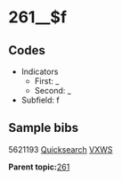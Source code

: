 # 261\_\_$f

## Codes

-   Indicators
    -   First: \_
    -   Second: \_
-   Subfield: f

## Sample bibs

5621193 [Quicksearch](https://search.library.yale.edu/catalog/5621193) [VXWS](http://prodorbis.library.yale.edu:7014/vxws/GetHoldingsService?bibId=5621193)

**Parent topic:**[261](../../tags/261/261.md)

